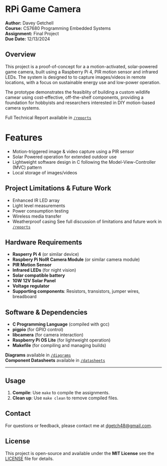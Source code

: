 # RPi Game Camera<br>
**Author:** Davey Getchell<br>
**Course:** CS7680 Programming Embedded Systems<br>
**Assignment:** Final Project<br>
**Due Date:** 12/13/2024

## Overview
This project is a proof-of-concept for a a motion-activated, solar-powered game camera, built using a Raspberry Pi 4, PIR motion sensor and infrared LEDs. The system is designed to to capture images/videos in remote locations, with a focus on sustainable energy use and low-power operation. 

The prototype demonstrates the feasiblity of building a custom wildlife camear using cost-effective, off-the-shelf components, providing a foundation for hobbyists and researchers interested in DIY motion-based camera systems. 

Full Technical Report available in [`/reports`](reports/) 

# Features
- Motion-triggered image & video capture using a PIR sensor
- Solar Powered operation for extended outdoor use
- Lightweight software design in C following the Model-View-Controller (MVC) pattern
- Local storage of images/videos

## **Project Limitations & Future Work**
- Enhanced IR LED array
- Light level measurements
- Power consumption testing
- Wireless media transfer
- Weatherproof casing
See full discussion of limitations and future work in [`/reports`](reports/)

## Hardware Requirements
- **Rasperry Pi 4** (or similar device)
- **Raspbery Pi NoIR Camera Module** (or similar camera module)
- **PIR Motion Sensor**
- **Infrared LEDs** (for night vision)
- **Solar compatible battery**
- **10W 12V Solar Panel**
- **Voltage regulator**
- **Supporting components**: Resistors, transistors, jumper wires, breadboard

## **Software & Dependencies**
- **C Programming Language** (compiled with gcc)
- **pigpio** (for GPIO control)
- **libcamera** (for camera interaction)
- **Raspberry Pi OS Lite** (for lightweight operation)
- **Makefile** (for compiling and managing builds)

**Diagrams** available in [`/diagrams`](diagrams/) <br>
**Component Datasheets** available in [`/datasheets`](datasheets/)

--- 

## Usage
1. **Compile**: Use `make` to compile the assignments.
2. **Clean up**: Use `make clean` to remove compiled files.

## Contact 
For questions or feedback, please contact me at [dgetch48@gmail.com](mailto:dgetch48@gmail.com).

## License
This project is open-source and available under the **MIT License** see the [LICENSE](LICSENSE) file for details. 

